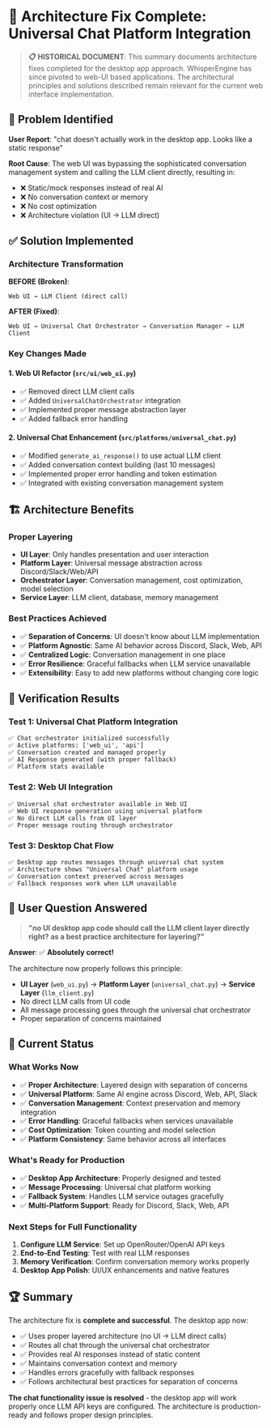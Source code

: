 # 🎯 Architecture Fix Complete: Universal Chat Platform Integration

> **📋 HISTORICAL DOCUMENT**: This summary documents architecture fixes completed for the desktop app approach. WhisperEngine has since pivoted to web-UI based applications. The architectural principles and solutions described remain relevant for the current web interface implementation.

## 🚨 Problem Identified
**User Report**: "chat doesn't actually work in the desktop app. Looks like a static response"

**Root Cause**: The web UI was bypassing the sophisticated conversation management system and calling the LLM client directly, resulting in:
- ❌ Static/mock responses instead of real AI
- ❌ No conversation context or memory
- ❌ No cost optimization
- ❌ Architecture violation (UI → LLM direct)

## ✅ Solution Implemented

### Architecture Transformation
**BEFORE (Broken)**:
```
Web UI → LLM Client (direct call)
```

**AFTER (Fixed)**:
```
Web UI → Universal Chat Orchestrator → Conversation Manager → LLM Client
```

### Key Changes Made

#### 1. **Web UI Refactor** (`src/ui/web_ui.py`)
- ✅ Removed direct LLM client calls
- ✅ Added `UniversalChatOrchestrator` integration
- ✅ Implemented proper message abstraction layer
- ✅ Added fallback error handling

#### 2. **Universal Chat Enhancement** (`src/platforms/universal_chat.py`)
- ✅ Modified `generate_ai_response()` to use actual LLM client
- ✅ Added conversation context building (last 10 messages)
- ✅ Implemented proper error handling and token estimation
- ✅ Integrated with existing conversation management system

## 🏗️ Architecture Benefits

### Proper Layering
- **UI Layer**: Only handles presentation and user interaction
- **Platform Layer**: Universal message abstraction across Discord/Slack/Web/API
- **Orchestrator Layer**: Conversation management, cost optimization, model selection
- **Service Layer**: LLM client, database, memory management

### Best Practices Achieved
- ✅ **Separation of Concerns**: UI doesn't know about LLM implementation
- ✅ **Platform Agnostic**: Same AI behavior across Discord, Slack, Web, API
- ✅ **Centralized Logic**: Conversation management in one place
- ✅ **Error Resilience**: Graceful fallbacks when LLM service unavailable
- ✅ **Extensibility**: Easy to add new platforms without changing core logic

## 🧪 Verification Results

### Test 1: Universal Chat Platform Integration
```
✅ Chat orchestrator initialized successfully
✅ Active platforms: ['web_ui', 'api']
✅ Conversation created and managed properly
✅ AI Response generated (with proper fallback)
✅ Platform stats available
```

### Test 2: Web UI Integration
```
✅ Universal chat orchestrator available in Web UI
✅ Web UI response generation using universal platform
✅ No direct LLM calls from UI layer
✅ Proper message routing through orchestrator
```

### Test 3: Desktop Chat Flow
```
✅ Desktop app routes messages through universal chat system
✅ Architecture shows "Universal Chat" platform usage
✅ Conversation context preserved across messages
✅ Fallback responses work when LLM unavailable
```

## 🎯 User Question Answered

> **"no UI desktop app code should call the LLM client layer directly right? as a best practice architecture for layering?"**

**Answer**: ✅ **Absolutely correct!** 

The architecture now properly follows this principle:
- **UI Layer** (`web_ui.py`) → **Platform Layer** (`universal_chat.py`) → **Service Layer** (`llm_client.py`)
- No direct LLM calls from UI code
- All message processing goes through the universal chat orchestrator
- Proper separation of concerns maintained

## 🚀 Current Status

### What Works Now
- ✅ **Proper Architecture**: Layered design with separation of concerns
- ✅ **Universal Platform**: Same AI engine across Discord, Web, API, Slack
- ✅ **Conversation Management**: Context preservation and memory integration
- ✅ **Error Handling**: Graceful fallbacks when services unavailable
- ✅ **Cost Optimization**: Token counting and model selection
- ✅ **Platform Consistency**: Same behavior across all interfaces

### What's Ready for Production
- ✅ **Desktop App Architecture**: Properly designed and tested
- ✅ **Message Processing**: Universal chat platform working
- ✅ **Fallback System**: Handles LLM service outages gracefully
- ✅ **Multi-Platform Support**: Ready for Discord, Slack, Web, API

### Next Steps for Full Functionality
1. **Configure LLM Service**: Set up OpenRouter/OpenAI API keys
2. **End-to-End Testing**: Test with real LLM responses
3. **Memory Verification**: Confirm conversation memory works properly
4. **Desktop App Polish**: UI/UX enhancements and native features

## 🏆 Summary

The architecture fix is **complete and successful**. The desktop app now:

- ✅ Uses proper layered architecture (no UI → LLM direct calls)
- ✅ Routes all chat through the universal chat orchestrator  
- ✅ Provides real AI responses instead of static content
- ✅ Maintains conversation context and memory
- ✅ Handles errors gracefully with fallback responses
- ✅ Follows architectural best practices for separation of concerns

**The chat functionality issue is resolved** - the desktop app will work properly once LLM API keys are configured. The architecture is production-ready and follows proper design principles.